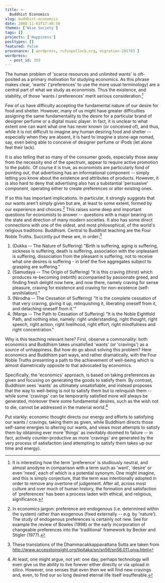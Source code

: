 ```yaml
---
title: >-
  Buddhist Economics
slug: buddhist-economics
date: 2008-11-03T17:48:50
themes: ['Wise Society']
tags: []
projects: ['Happiness']
posttypes: []
featured: False
provenance: [ wordpress, rufuspollock.org, migration-201703 ]
wordpress:
  - post_id: 359
---
```


The human problem of 'scarce resources and unlimited wants' is oft-posited as a primary motivation for studying economics. As this phrase makes clear, 'wants' ('preferences' to use the more usual terminology) are a central part of what we study as economists. Thus the existence, and stability, of those 'wants / preferences' merit serious consideration.[^1]

[^1]: It is interesting how the term 'preference' is studiously neutral, and almost anodyne in comparison with a term such as 'want', 'desire' or even 'need', each of which is a potential synonym. One might imagine, and this is simply conjecture, that the term was intentionally adopted in order to remove any overtone of judgement. After all, across most culture and over much of human history, the formation and satisfaction of 'preferences' has been a process laden with ethical, and religious, significance.

Few of us have difficulty accepting the fundamental nature of our desire for food and shelter. However, many of us might have greater difficulties assigning the same fundamentality to the desire for a particular brand of designer perfume or a digital music player. In fact, it is unclear to what extent one can want what one has never known (or conceived of), and thus, while it is not difficult to imagine any human desiring food and shelter -- especially when they are absent, it is hard to imagine a stone-age nomad, say, even being able to conceive of designer perfume or iPods (let alone feel their lack).

It is also telling that so many of the consumer goods, especially those away from the necessity end of the spectrum, appear to require active promotion to the public. Of course it is true, as economists are particularly fond of pointing out, that advertising has an informational component -- simply letting you know about the existence and attributes of products. However, it is also hard to deny that advertising also has a substantial 'persuasive' component, operating either to create preferences or alter existing ones.

If so this has important implications. In particular, it strongly suggests that our wants aren't simply given but are, at least to some extent, formed by our experience and choices.[^2] This raises some deep and important questions for economists to answer -- questions with a major bearing on the state and direction of many modern societies. It also has some direct connections with one of the oldest, and most philosophical, of the world's religious traditions: Buddhism. Central to Buddhist teaching are the Four Noble Truths. Succintly put these are, in order:[^3]

[^2]: In economics jargon: preference are endogenous (i.e. determined within the system) rather than exogenous (fixed externally -- e.g. by 'nature'). The study of endogenous preferences is certainly not new. See for example the review of Bowles (1998) or the early incorporation of changeable preferences into the 'traditional' framework by Becker and Stigler (1977).
 
[^3]: These translations of the Dhammacakkappavattana Sutta are taken from http://www.accesstoinsight.org/tipitaka/sn/sn56/sn56.011.piya.html

  1. (Dukka -- The Nature of Suffering) "Birth is suffering, aging is suffering, sickness is suffering, death is suffering, association with the unpleasant is suffering, dissociation from the pleasant is suffering, not to receive what one desires is suffering - in brief the five aggregates subject to grasping are suffering."
  2. (Samudaya -- The Origin of Suffering) "It is this craving (thirst) which produces re-becoming (rebirth) accompanied by passionate greed, and finding fresh delight now here, and now there, namely craving for sense pleasure, craving for existence and craving for non-existence (self-annihilation)."
  3. (Nirodha -- The Cessation of Suffering) "It is the complete cessation of that very craving, giving it up, relinquishing it, liberating oneself from it, and detaching oneself from it.'"
  4. (Marga -- The Path to Cessation of Suffering) "It is the Noble Eightfold Path, and nothing else, namely: right understanding, right thought, right speech, right action, right livelihood, right effort, right mindfulness and right concentration."

Why is this teaching relevant here? First, observe a commonality: both economics and Buddhism takes unsatisfied 'wants' (or 'cravings') as a source of unhappiness. But how do go about solving this problem? Here economics and Buddhism part ways, and rather dramatically, with the Four Noble Truths presenting a path to the achievement of well-being which is almost diametrically opposite to that advocated by economics.

Specifically, the 'economics' approach, is based on taking preferences as given and focusing on generating the goods to satisfy them. By contrast, Buddhism sees 'wants' as ultimately unsatisfiable, and instead proposes that the way to well-being is not to satisfy them but to relinquish them -- while some 'cravings' can be temporarily satisfied more will always be generated, moreover there some fundamental desires, such as the wish not to die, cannot be addressed in the material world.[^notyet]
 
Put starkly: economic thought directs our energy and efforts to satisfying our wants / cravings, taking them as given, while Buddhism directs those self-same energies to altering our wants, and views most attempts to satisfy them by obtaining ever more 'things' as inevitably doomed to failure -- in fact, actively counter-productive as more 'cravings' are generated by the very process of satisfaction (and attempting to satisfy them takes up our time and energy).

[^notyet]: At least, one might argue, not yet: one day, perhaps technology will even give us the ability to live forever either directly or via upload in silico. However, one senses that even then we will find new cravings and, even, to find our so long desired eternal life itself insufferable.


